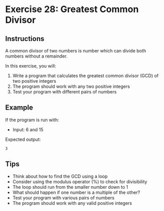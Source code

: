 # Exercise 28: Greatest Common Divisor

## Instructions
A common divisor of two numbers is number which can divide both numbers without a remainder.

In this exercise, you will:
1. Write a program that calculates the greatest common divisor (GCD) of two positive integers
2. The program should work with any two positive integers
3. Test your program with different pairs of numbers

## Example
If the program is run with:
- Input: 6 and 15

Expected output:
```
3
```

## Tips
- Think about how to find the GCD using a loop
- Consider using the modulus operator (%) to check for divisibility
- The loop should run from the smaller number down to 1
- What should happen if one number is a multiple of the other?
- Test your program with various pairs of numbers
- The program should work with any valid positive integers 